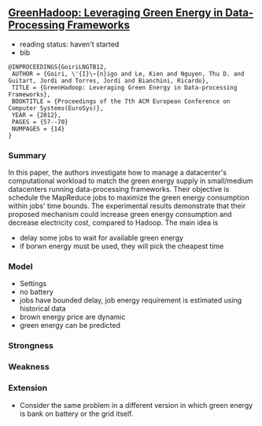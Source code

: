 ## [GreenHadoop: Leveraging Green Energy in Data-Processing Frameworks](http://dl.acm.org/citation.cfm?id=2168843)

- reading status: haven't started
- bib
```
@INPROCEEDINGS{GoiriLNGTB12,
 AUTHOR = {Goiri, \'{I}\~{n}igo and Le, Kien and Nguyen, Thu D. and Guitart, Jordi and Torres, Jordi and Bianchini, Ricardo},
 TITLE = {GreenHadoop: Leveraging Green Energy in Data-processing Frameworks},
 BOOKTITLE = {Proceedings of the 7th ACM European Conference on Computer Systems(EuroSys)},
 YEAR = {2012},
 PAGES = {57--70}
 NUMPAGES = {14}
} 
```

### Summary 
In this paper, the authors investigate how to manage a datacenter's computational workload to match the green energy supply in small/medium datacenters running data-processing frameworks. Their objective is schedule the MapReduce jobs to maximize the green energy consumption within jobs' time bounds. The experimental results demonstrate that their proposed mechanism could increase green energy consumption and decrease electricity cost, compared to Hadoop. The main idea is
- delay some jobs to wait for available green energy
- if borwn energy must be used, they will pick the cheapest time

### Model
- Settings
 - no battery
 - jobs have bounded delay, job energy requirement is estimated using historical data
 - brown energy price are dynamic
 - green energy can be predicted 
 
### Strongness

### Weakness

### Extension
- Consider the same problem in a different version in which green energy is bank on battery or the grid itself.
